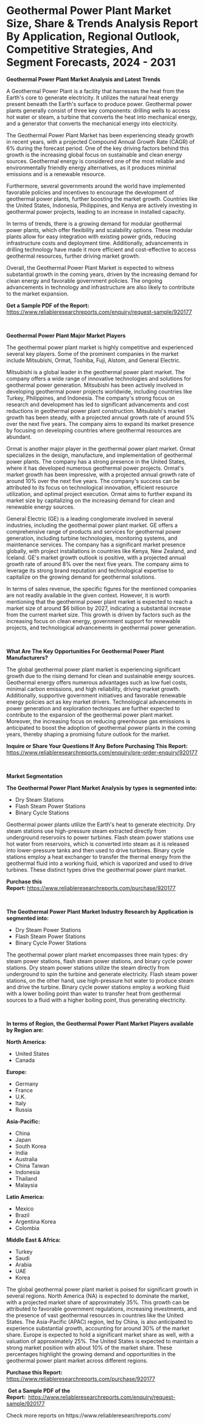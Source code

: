 <p><h1>Geothermal Power Plant Market Size, Share & Trends Analysis Report By Application, Regional Outlook, Competitive Strategies, And Segment Forecasts, 2024 - 2031</h1></p><p><strong>Geothermal Power Plant Market Analysis and Latest Trends</strong></p>
<p><p>A Geothermal Power Plant is a facility that harnesses the heat from the Earth's core to generate electricity. It utilizes the natural heat energy present beneath the Earth's surface to produce power. Geothermal power plants generally consist of three key components: drilling wells to access hot water or steam, a turbine that converts the heat into mechanical energy, and a generator that converts the mechanical energy into electricity.</p><p>The Geothermal Power Plant Market has been experiencing steady growth in recent years, with a projected Compound Annual Growth Rate (CAGR) of 6% during the forecast period. One of the key driving factors behind this growth is the increasing global focus on sustainable and clean energy sources. Geothermal energy is considered one of the most reliable and environmentally friendly energy alternatives, as it produces minimal emissions and is a renewable resource.</p><p>Furthermore, several governments around the world have implemented favorable policies and incentives to encourage the development of geothermal power plants, further boosting the market growth. Countries like the United States, Indonesia, Philippines, and Kenya are actively investing in geothermal power projects, leading to an increase in installed capacity.</p><p>In terms of trends, there is a growing demand for modular geothermal power plants, which offer flexibility and scalability options. These modular plants allow for easy integration with existing power grids, reducing infrastructure costs and deployment time. Additionally, advancements in drilling technology have made it more efficient and cost-effective to access geothermal resources, further driving market growth.</p><p>Overall, the Geothermal Power Plant Market is expected to witness substantial growth in the coming years, driven by the increasing demand for clean energy and favorable government policies. The ongoing advancements in technology and infrastructure are also likely to contribute to the market expansion.</p></p>
<p><strong>Get a Sample PDF of the Report:&nbsp;</strong> <a href="https://www.reliableresearchreports.com/enquiry/request-sample/920177">https://www.reliableresearchreports.com/enquiry/request-sample/920177</a></p>
<p>&nbsp;</p>
<p><strong>Geothermal Power Plant Major Market Players</strong></p>
<p><p>The geothermal power plant market is highly competitive and experienced several key players. Some of the prominent companies in the market include Mitsubishi, Ormat, Toshiba, Fuji, Alstom, and General Electric.</p><p>Mitsubishi is a global leader in the geothermal power plant market. The company offers a wide range of innovative technologies and solutions for geothermal power generation. Mitsubishi has been actively involved in developing geothermal power projects worldwide, including countries like Turkey, Philippines, and Indonesia. The company's strong focus on research and development has led to significant advancements and cost reductions in geothermal power plant construction. Mitsubishi's market growth has been steady, with a projected annual growth rate of around 5% over the next five years. The company aims to expand its market presence by focusing on developing countries where geothermal resources are abundant.</p><p>Ormat is another major player in the geothermal power plant market. Ormat specializes in the design, manufacture, and implementation of geothermal power plants. The company has a strong presence in the United States, where it has developed numerous geothermal power projects. Ormat's market growth has been impressive, with a projected annual growth rate of around 10% over the next five years. The company's success can be attributed to its focus on technological innovation, efficient resource utilization, and optimal project execution. Ormat aims to further expand its market size by capitalizing on the increasing demand for clean and renewable energy sources.</p><p>General Electric (GE) is a leading conglomerate involved in several industries, including the geothermal power plant market. GE offers a comprehensive range of products and services for geothermal power generation, including turbine technologies, monitoring systems, and maintenance services. The company has a significant market presence globally, with project installations in countries like Kenya, New Zealand, and Iceland. GE's market growth outlook is positive, with a projected annual growth rate of around 8% over the next five years. The company aims to leverage its strong brand reputation and technological expertise to capitalize on the growing demand for geothermal solutions.</p><p>In terms of sales revenue, the specific figures for the mentioned companies are not readily available in the given context. However, it is worth mentioning that the geothermal power plant market is expected to reach a market size of around $6 billion by 2027, indicating a substantial increase from the current market size. This growth is driven by factors such as the increasing focus on clean energy, government support for renewable projects, and technological advancements in geothermal power generation.</p></p>
<p>&nbsp;</p>
<p><strong>What Are The Key Opportunities For Geothermal Power Plant Manufacturers?</strong></p>
<p><p>The global geothermal power plant market is experiencing significant growth due to the rising demand for clean and sustainable energy sources. Geothermal energy offers numerous advantages such as low fuel costs, minimal carbon emissions, and high reliability, driving market growth. Additionally, supportive government initiatives and favorable renewable energy policies act as key market drivers. Technological advancements in power generation and exploration techniques are further expected to contribute to the expansion of the geothermal power plant market. Moreover, the increasing focus on reducing greenhouse gas emissions is anticipated to boost the adoption of geothermal power plants in the coming years, thereby shaping a promising future outlook for the market.</p></p>
<p><strong>Inquire or Share Your Questions If Any Before Purchasing This Report:</strong> <a href="https://www.reliableresearchreports.com/enquiry/pre-order-enquiry/920177">https://www.reliableresearchreports.com/enquiry/pre-order-enquiry/920177</a></p>
<p>&nbsp;</p>
<p><strong>Market Segmentation</strong></p>
<p><strong>The Geothermal Power Plant Market Analysis by types is segmented into:</strong></p>
<p><ul><li>Dry Steam Stations</li><li>Flash Steam Power Stations</li><li>Binary Cycle Stations</li></ul></p>
<p><p>Geothermal power plants utilize the Earth's heat to generate electricity. Dry steam stations use high-pressure steam extracted directly from underground reservoirs to power turbines. Flash steam power stations use hot water from reservoirs, which is converted into steam as it is released into lower-pressure tanks and then used to drive turbines. Binary cycle stations employ a heat exchanger to transfer the thermal energy from the geothermal fluid into a working fluid, which is vaporized and used to drive turbines. These distinct types drive the geothermal power plant market.</p></p>
<p><strong>Purchase this Report:&nbsp;</strong><a href="https://www.reliableresearchreports.com/purchase/920177">https://www.reliableresearchreports.com/purchase/920177</a></p>
<p>&nbsp;</p>
<p><strong>The Geothermal Power Plant Market Industry Research by Application is segmented into:</strong></p>
<p><ul><li>Dry Steam Power Stations</li><li>Flash Steam Power Stations</li><li>Binary Cycle Power Stations</li></ul></p>
<p><p>The geothermal power plant market encompasses three main types: dry steam power stations, flash steam power stations, and binary cycle power stations. Dry steam power stations utilize the steam directly from underground to spin the turbine and generate electricity. Flash steam power stations, on the other hand, use high-pressure hot water to produce steam and drive the turbine. Binary cycle power stations employ a working fluid with a lower boiling point than water to transfer heat from geothermal sources to a fluid with a higher boiling point, thus generating electricity.</p></p>
<p>&nbsp;</p>
<p><strong>In terms of Region, the Geothermal Power Plant Market Players available by Region are:</strong></p>
<p>
    <p> <strong> North America: </strong>
        <ul>
            <li>United States</li>
            <li>Canada</li>
        </ul>
        </p> 
    <p> <strong> Europe: </strong>
        <ul>
            <li>Germany</li>
            <li>France</li>
            <li>U.K.</li>
            <li>Italy</li>
            <li>Russia</li>
        </ul>
        </p> 
    <p> <strong> Asia-Pacific: </strong>
        <ul>
            <li>China</li>
            <li>Japan</li>
            <li>South Korea</li>
            <li>India</li>
            <li>Australia</li>
            <li>China Taiwan</li>
            <li>Indonesia</li>
            <li>Thailand</li>
            <li>Malaysia</li>
        </ul>
        </p> 
    <p> <strong> Latin America: </strong>
        <ul>
            <li>Mexico</li>
            <li>Brazil</li>
            <li>Argentina Korea</li>
            <li>Colombia</li>
        </ul>
        </p> 
    <p> <strong> Middle East & Africa: </strong>
        <ul>
            <li>Turkey</li>
            <li>Saudi</li>
            <li>Arabia</li>
            <li>UAE</li>
            <li>Korea</li>
        </ul>
    </p>
    </p>
<p><p>The global geothermal power plant market is poised for significant growth in several regions. North America (NA) is expected to dominate the market, with a projected market share of approximately 35%. This growth can be attributed to favorable government regulations, increasing investments, and the presence of vast geothermal resources in countries like the United States. The Asia-Pacific (APAC) region, led by China, is also anticipated to experience substantial growth, accounting for around 30% of the market share. Europe is expected to hold a significant market share as well, with a valuation of approximately 25%. The United States is expected to maintain a strong market position with about 10% of the market share. These percentages highlight the growing demand and opportunities in the geothermal power plant market across different regions.</p></p>
<p><strong>Purchase this Report: </strong><a href="https://www.reliableresearchreports.com/purchase/920177">https://www.reliableresearchreports.com/purchase/920177</a></p>
<p>&nbsp;<strong>Get a Sample PDF of the Report:&nbsp;&nbsp;</strong><a href="https://www.reliableresearchreports.com/enquiry/request-sample/920177">https://www.reliableresearchreports.com/enquiry/request-sample/920177</a></p>
<p><strong></strong></p>
<p>Check more reports on https://www.reliableresearchreports.com/</p>